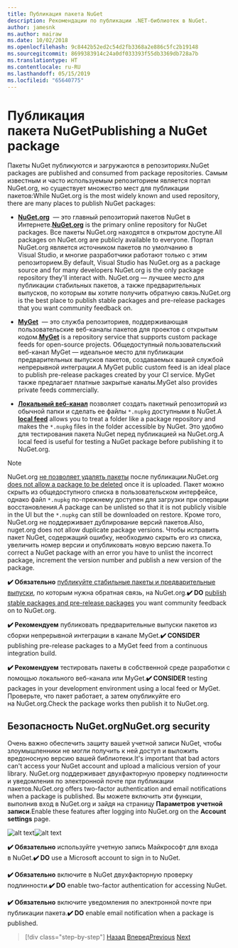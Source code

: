 ```yaml
---
title: Публикация пакета NuGet
description: Рекомендации по публикации .NET-библиотек в NuGet.
author: jamesnk
ms.author: mairaw
ms.date: 10/02/2018
ms.openlocfilehash: 9c8442b52ed2c54d2fb3368a2e886c5fc2b19148
ms.sourcegitcommit: 8699383914c24a0df033393f55db3369db728a7b
ms.translationtype: HT
ms.contentlocale: ru-RU
ms.lasthandoff: 05/15/2019
ms.locfileid: "65640775"
---
```

# <a name="publishing-a-nuget-package"></a><span data-ttu-id="99389-103">Публикация пакета NuGet</span><span class="sxs-lookup"><span data-stu-id="99389-103">Publishing a NuGet package</span></span>

<span data-ttu-id="99389-104">Пакеты NuGet публикуются и загружаются в репозиториях.</span><span class="sxs-lookup"><span data-stu-id="99389-104">NuGet packages are published and consumed from package repositories.</span></span> <span data-ttu-id="99389-105">Самым известным и часто используемым репозиторием является портал NuGet.org, но существует множество мест для публикации пакетов:</span><span class="sxs-lookup"><span data-stu-id="99389-105">While NuGet.org is the most widely known and used repository, there are many places to publish NuGet packages:</span></span>

* <span data-ttu-id="99389-106">**[NuGet.org](https://www.nuget.org/)**  — это главный репозиторий пакетов NuGet в Интернете.</span><span class="sxs-lookup"><span data-stu-id="99389-106">**[NuGet.org](https://www.nuget.org/)** is the primary online repository for NuGet packages.</span></span> <span data-ttu-id="99389-107">Все пакеты NuGet.org находятся в открытом доступе.</span><span class="sxs-lookup"><span data-stu-id="99389-107">All packages on NuGet.org are publicly available to everyone.</span></span> <span data-ttu-id="99389-108">Портал NuGet.org является источником пакетов по умолчанию в Visual Studio, и многие разработчики работают только с этим репозиторием.</span><span class="sxs-lookup"><span data-stu-id="99389-108">By default, Visual Studio has NuGet.org as a package source and for many developers NuGet.org is the only package repository they'll interact with.</span></span> <span data-ttu-id="99389-109">NuGet.org — лучшее место для публикации стабильных пакетов, а также предварительных выпусков, по которым вы хотите получить обратную связь.</span><span class="sxs-lookup"><span data-stu-id="99389-109">NuGet.org is the best place to publish stable packages and pre-release packages that you want community feedback on.</span></span>

* <span data-ttu-id="99389-110">**[MyGet](https://myget.org/)**  — это служба репозиториев, поддерживающая пользовательские веб-каналы пакетов для проектов с открытым кодом.</span><span class="sxs-lookup"><span data-stu-id="99389-110">**[MyGet](https://myget.org/)** is a repository service that supports custom package feeds for open-source projects.</span></span> <span data-ttu-id="99389-111">Общедоступный пользовательский веб-канал MyGet — идеальное место для публикации предварительных выпусков пакетов, создаваемых вашей службой непрерывной интеграции.</span><span class="sxs-lookup"><span data-stu-id="99389-111">A MyGet public custom feed is an ideal place to publish pre-release packages created by your CI service.</span></span> <span data-ttu-id="99389-112">MyGet также предлагает платные закрытые каналы.</span><span class="sxs-lookup"><span data-stu-id="99389-112">MyGet also provides private feeds commercially.</span></span>

* <span data-ttu-id="99389-113">**[Локальный веб-канал](/nuget/hosting-packages/local-feeds)** позволяет создать пакетный репозиторий из обычной папки и сделать ее файлы `*.nupkg` доступными в NuGet.</span><span class="sxs-lookup"><span data-stu-id="99389-113">A **[local feed](/nuget/hosting-packages/local-feeds)** allows you to treat a folder like a package repository and makes the `*.nupkg` files in the folder accessible by NuGet.</span></span> <span data-ttu-id="99389-114">Это удобно для тестирования пакета NuGet перед публикацией на NuGet.org.</span><span class="sxs-lookup"><span data-stu-id="99389-114">A local feed is useful for testing a NuGet package before publishing it to NuGet.org.</span></span>

> [!NOTE]
> <span data-ttu-id="99389-115">NuGet.org [не позволяет удалять пакеты](/nuget/policies/deleting-packages) после публикации.</span><span class="sxs-lookup"><span data-stu-id="99389-115">NuGet.org [does not allow a package to be deleted](/nuget/policies/deleting-packages) once it is uploaded.</span></span> <span data-ttu-id="99389-116">Пакет можно скрыть из общедоступного списка в пользовательском интерфейсе, однако файл `*.nupkg` по-прежнему доступен для загрузки при операции восстановления.</span><span class="sxs-lookup"><span data-stu-id="99389-116">A package can be unlisted so that it is not publicly visible in the UI but the `*.nupkg` can still be downloaded on restore.</span></span> <span data-ttu-id="99389-117">Кроме того, NuGet.org не поддерживает дублирование версий пакетов.</span><span class="sxs-lookup"><span data-stu-id="99389-117">Also, nuget.org does not allow duplicate package versions.</span></span> <span data-ttu-id="99389-118">Чтобы исправить пакет NuGet, содержащий ошибку, необходимо скрыть его из списка, увеличить номер версии и опубликовать новую версию пакета.</span><span class="sxs-lookup"><span data-stu-id="99389-118">To correct a NuGet package with an error you have to unlist the incorrect package, increment the version number and publish a new version of the package.</span></span>

<span data-ttu-id="99389-119">**✔️ Обязательно** [публикуйте стабильные пакеты и предварительные выпуски](/nuget/create-packages/publish-a-package), по которым нужна обратная связь, на NuGet.org.</span><span class="sxs-lookup"><span data-stu-id="99389-119">**✔️ DO** [publish stable packages and pre-release packages](/nuget/create-packages/publish-a-package) you want community feedback on to NuGet.org.</span></span>

<span data-ttu-id="99389-120">**✔️ Рекомендуем** публиковать предварительные выпуски пакетов из сборки непрерывной интеграции в канале MyGet.</span><span class="sxs-lookup"><span data-stu-id="99389-120">**✔️ CONSIDER** publishing pre-release packages to a MyGet feed from a continuous integration build.</span></span>

<span data-ttu-id="99389-121">**✔️ Рекомендуем** тестировать пакеты в собственной среде разработки с помощью локального веб-канала или MyGet.</span><span class="sxs-lookup"><span data-stu-id="99389-121">**✔️ CONSIDER** testing packages in your development environment using a local feed or MyGet.</span></span> <span data-ttu-id="99389-122">Проверьте, что пакет работает, а затем опубликуйте его на NuGet.org.</span><span class="sxs-lookup"><span data-stu-id="99389-122">Check the package works then publish it to NuGet.org.</span></span>

## <a name="nugetorg-security"></a><span data-ttu-id="99389-123">Безопасность NuGet.org</span><span class="sxs-lookup"><span data-stu-id="99389-123">NuGet.org security</span></span>

<span data-ttu-id="99389-124">Очень важно обеспечить защиту вашей учетной записи NuGet, чтобы злоумышленники не могли получить к ней доступ и выложить вредоносную версию вашей библиотеки.</span><span class="sxs-lookup"><span data-stu-id="99389-124">It's important that bad actors can't access your NuGet account and upload a malicious version of your library.</span></span> <span data-ttu-id="99389-125">NuGet.org поддерживает двухфакторную проверку подлинности и уведомления по электронной почте при публикации пакетов.</span><span class="sxs-lookup"><span data-stu-id="99389-125">NuGet.org offers two-factor authentication and email notifications when a package is published.</span></span> <span data-ttu-id="99389-126">Вы можете включить эти функции, выполнив вход в NuGet.org и зайдя на страницу **Параметров учетной записи**.</span><span class="sxs-lookup"><span data-stu-id="99389-126">Enable these features after logging into NuGet.org on the **Account settings** page.</span></span>

<span data-ttu-id="99389-127">![alt text](./media/publish-nuget-package/nuget-2fa.png "Безопасность учетной записи NuGet")</span><span class="sxs-lookup"><span data-stu-id="99389-127">![alt text](./media/publish-nuget-package/nuget-2fa.png "NuGet Account Security")</span></span>

<span data-ttu-id="99389-128">**✔️ Обязательно** используйте учетную запись Майкрософт для входа в NuGet.</span><span class="sxs-lookup"><span data-stu-id="99389-128">**✔️ DO** use a Microsoft account to sign in to NuGet.</span></span>

<span data-ttu-id="99389-129">**✔️ Обязательно** включите в NuGet двухфакторную проверку подлинности.</span><span class="sxs-lookup"><span data-stu-id="99389-129">**✔️ DO** enable two-factor authentication for accessing NuGet.</span></span>

<span data-ttu-id="99389-130">**✔️ Обязательно** включите уведомления по электронной почте при публикации пакета.</span><span class="sxs-lookup"><span data-stu-id="99389-130">**✔️ DO** enable email notification when a package is published.</span></span>

>[!div class="step-by-step"]
><span data-ttu-id="99389-131">[Назад](sourcelink.md)
>[Вперед](versioning.md)</span><span class="sxs-lookup"><span data-stu-id="99389-131">[Previous](sourcelink.md)
[Next](versioning.md)</span></span>
